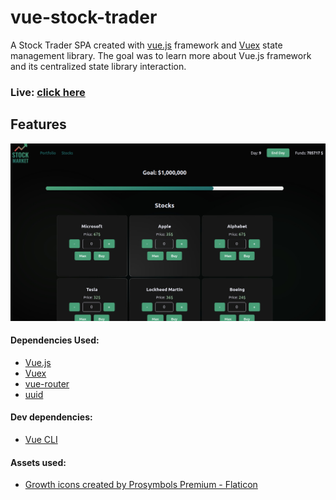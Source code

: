 # vue-stock-trader

A Stock Trader SPA created with [vue.js](https://vuejs.org/) framework and [Vuex](https://vuex.vuejs.org/) state management library. The goal was to learn more about Vue.js framework and its centralized state library interaction.

### Live: [click here](https://husky93.github.io/vue-stock-trader)

## Features


 
<img src="https://github.com/husky93/vue-stock-trader/blob/main/website.jpg?raw=true"/>

#### Dependencies Used:
- [Vue.js](https://github.com/facebook/react)
- [Vuex](https://vuex.vuejs.org/)
- [vue-router](https://router.vuejs.org/)
- [uuid](https://www.npmjs.com/package/uuid)

#### Dev dependencies:
- [Vue CLI](https://cli.vuejs.org/)

#### Assets used:
- <a href="https://www.flaticon.com/free-icons/growth" title="growth icons">Growth icons created by Prosymbols Premium - Flaticon</a>
